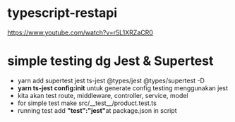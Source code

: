 # typescript-restapi
https://www.youtube.com/watch?v=r5L1XRZaCR0<br>
<h1>simple testing dg Jest & Supertest</h1>
<ul>
    <li>yarn add supertest jest ts-jest @types/jest @types/supertest -D</li>
    <li><b>yarn ts-jest config:init</b> untuk generate config testing menggunakan jest</li>
    <li>kita akan test route, middleware, controller, service, model</li>
    <li>for simple test make src/__test__/product.test.ts</li>
    <li>running test add <b>"test":"jest"</b>at package.json in script</li>
</ul>
